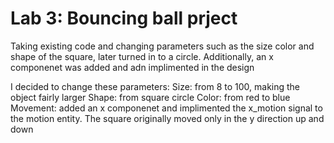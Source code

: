 # Lab 3: Bouncing ball prject

Taking existing code and changing parameters such as the size color and shape of the square, later turned in to a circle. 
Additionally, an x componenet was added and adn implimented in the design

I decided to change these parameters:
Size: from 8 to 100, making the object fairly larger
Shape: from square circle
Color: from red to blue
Movement: added an x componenet and implimented the x_motion signal to the motion entity. The square originally moved only in the y direction up and down 

# 

